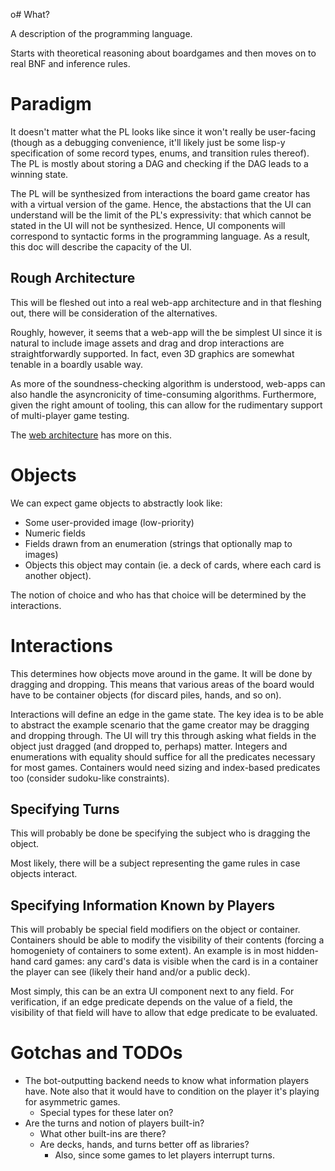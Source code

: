 o# What?

A description of the programming language.

Starts with theoretical reasoning about boardgames
and then moves on to real BNF and inference rules.

# Paradigm

It doesn't matter what the PL looks like since it won't
really be user-facing (though as a debugging convenience,
it'll likely just be some lisp-y specification of some
record types, enums, and transition rules thereof). The
PL is mostly about storing a DAG and checking if the DAG
leads to a winning state.

The PL will be synthesized from interactions the board game
creator has with a virtual version of the game. Hence, the
abstactions that the UI can understand will be the limit of
the PL's expressivity: that which cannot be stated in the UI
will not be synthesized. Hence, UI components will correspond
to syntactic forms in the programming language. As a result,
this doc will describe the capacity of the UI.

## Rough Architecture

This will be fleshed out into a real web-app architecture
and in that fleshing out, there will be consideration of the
alternatives.

Roughly, however, it seems that a web-app will the be simplest
UI since it is natural to include image assets and drag and
drop interactions are straightforwardly supported. In fact,
even 3D graphics are somewhat tenable in a boardly usable way.

As more of the soundness-checking algorithm is understood, web-apps
can also handle the asyncronicity of time-consuming algorithms.
Furthermore, given the right amount of tooling, this can allow
for the rudimentary support of multi-player game testing.

The [web architecture](design-docs/web-architecture.md) has more on this.

# Objects

We can expect game objects to abstractly look like:

- Some user-provided image (low-priority)
- Numeric fields
- Fields drawn from an enumeration (strings that optionally map to images)
- Objects this object may contain (ie. a deck of cards, where each card
  is another object).

The notion of choice and who has that choice will be determined by the
interactions.

# Interactions

This determines how objects move around in the game. It will be done
by dragging and dropping. This means that various areas of the board
would have to be container objects (for discard piles, hands, and so
on).

Interactions will define an edge in the game state. The key idea is to
be able to abstract the example scenario that the game creator may be
dragging and dropping through. The UI will try this through asking what
fields in the object just dragged (and dropped to, perhaps) matter.
Integers and enumerations with equality should suffice for all the
predicates necessary for most games. Containers would need sizing
and index-based predicates too (consider sudoku-like constraints).

## Specifying Turns

This will probably be done be specifying the subject who is dragging
the object.

Most likely, there will be a subject representing the game rules in case
objects interact.

## Specifying Information Known by Players

This will probably be special field modifiers on the object or container.
Containers should be able to modify the visibility of their contents
(forcing a homogeniety of containers to some extent). An example is in
most hidden-hand card games: any card's data is visible when the card
is in a container the player can see (likely their hand and/or a public
deck).

Most simply, this can be an extra UI component next to any field.
For verification, if an edge predicate depends on the value of a field,
the visibility of that field will have to allow that edge predicate to be
evaluated.

# Gotchas and TODOs

- The bot-outputting backend needs to know what information
  players have. Note also that it would have to condition on
  the player it's playing for asymmetric games.
  - Special types for these later on?
- Are the turns and notion of players built-in?
  - What other built-ins are there?
  - Are decks, hands, and turns better off as libraries?
    - Also, since some games to let players interrupt turns.
